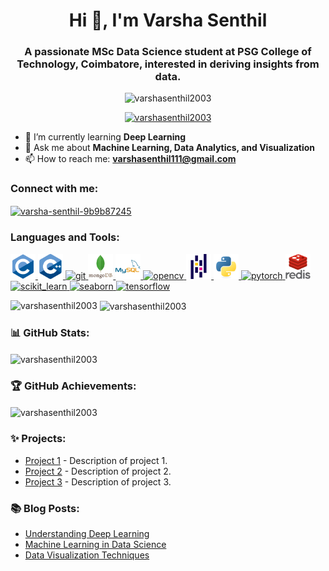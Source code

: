 <h1 align="center">Hi 👋, I'm Varsha Senthil</h1>
<h3 align="center">A passionate MSc Data Science student at PSG College of Technology, Coimbatore, interested in deriving insights from data.</h3>

<p align="center">
  <img src="https://komarev.com/ghpvc/?username=varshasenthil2003&label=Profile%20views&color=0e75b6&style=flat" alt="varshasenthil2003" />
</p>

<p align="center">
  <a href="https://github.com/ryo-ma/github-profile-trophy">
    <img src="https://github-profile-trophy.vercel.app/?username=varshasenthil2003" alt="varshasenthil2003" />
  </a>
</p>

- 🌱 I’m currently learning **Deep Learning**
- 💬 Ask me about **Machine Learning, Data Analytics, and Visualization**
- 📫 How to reach me: **varshasenthil111@gmail.com**

<h3 align="left">Connect with me:</h3>
<p align="left">
  <a href="https://linkedin.com/in/varsha-senthil-9b9b87245" target="blank">
    <img align="center" src="https://raw.githubusercontent.com/rahuldkjain/github-profile-readme-generator/master/src/images/icons/Social/linked-in-alt.svg" alt="varsha-senthil-9b9b87245" height="30" width="40" />
  </a>
</p>

<h3 align="left">Languages and Tools:</h3>
<p align="left">
  <a href="https://www.cprogramming.com/" target="_blank" rel="noreferrer">
    <img src="https://raw.githubusercontent.com/devicons/devicon/master/icons/c/c-original.svg" alt="c" width="40" height="40" />
  </a> 
  <a href="https://www.w3schools.com/cpp/" target="_blank" rel="noreferrer">
    <img src="https://raw.githubusercontent.com/devicons/devicon/master/icons/cplusplus/cplusplus-original.svg" alt="cplusplus" width="40" height="40" />
  </a> 
  <a href="https://git-scm.com/" target="_blank" rel="noreferrer">
    <img src="https://www.vectorlogo.zone/logos/git-scm/git-scm-icon.svg" alt="git" width="40" height="40" />
  </a> 
  <a href="https://www.mongodb.com/" target="_blank" rel="noreferrer">
    <img src="https://raw.githubusercontent.com/devicons/devicon/master/icons/mongodb/mongodb-original-wordmark.svg" alt="mongodb" width="40" height="40" />
  </a> 
  <a href="https://www.mysql.com/" target="_blank" rel="noreferrer">
    <img src="https://raw.githubusercontent.com/devicons/devicon/master/icons/mysql/mysql-original-wordmark.svg" alt="mysql" width="40" height="40" />
  </a> 
  <a href="https://opencv.org/" target="_blank" rel="noreferrer">
    <img src="https://www.vectorlogo.zone/logos/opencv/opencv-icon.svg" alt="opencv" width="40" height="40" />
  </a> 
  <a href="https://pandas.pydata.org/" target="_blank" rel="noreferrer">
    <img src="https://raw.githubusercontent.com/devicons/devicon/2ae2a900d2f041da66e950e4d48052658d850630/icons/pandas/pandas-original.svg" alt="pandas" width="40" height="40" />
  </a> 
  <a href="https://www.python.org" target="_blank" rel="noreferrer">
    <img src="https://raw.githubusercontent.com/devicons/devicon/master/icons/python/python-original.svg" alt="python" width="40" height="40" />
  </a> 
  <a href="https://pytorch.org/" target="_blank" rel="noreferrer">
    <img src="https://www.vectorlogo.zone/logos/pytorch/pytorch-icon.svg" alt="pytorch" width="40" height="40" />
  </a> 
  <a href="https://redis.io" target="_blank" rel="noreferrer">
    <img src="https://raw.githubusercontent.com/devicons/devicon/master/icons/redis/redis-original-wordmark.svg" alt="redis" width="40" height="40" />
  </a> 
  <a href="https://scikit-learn.org/" target="_blank" rel="noreferrer">
    <img src="https://upload.wikimedia.org/wikipedia/commons/0/05/Scikit_learn_logo_small.svg" alt="scikit_learn" width="40" height="40" />
  </a> 
  <a href="https://seaborn.pydata.org/" target="_blank" rel="noreferrer">
    <img src="https://seaborn.pydata.org/_images/logo-mark-lightbg.svg" alt="seaborn" width="40" height="40" />
  </a> 
  <a href="https://www.tensorflow.org" target="_blank" rel="noreferrer">
    <img src="https://www.vectorlogo.zone/logos/tensorflow/tensorflow-icon.svg" alt="tensorflow" width="40" height="40" />
  </a> 
</p>

<p><img align="left" src="https://github-readme-stats.vercel.app/api/top-langs?username=varshasenthil2003&show_icons=true&locale=en&layout=compact" alt="varshasenthil2003" /></p>

<p>&nbsp;<img align="center" src="https://github-readme-stats.vercel.app/api?username=varshasenthil2003&show_icons=true&locale=en" alt="varshasenthil2003" /></p>

<h3 align="left">📊 GitHub Stats:</h3>
<p align="left">
  <img align="center" src="https://github-readme-streak-stats.herokuapp.com/?user=varshasenthil2003&theme=default" alt="varshasenthil2003" />
</p>

<h3 align="left">🏆 GitHub Achievements:</h3>
<p align="left">
  <img align="center" src="https://github-profile-trophy.vercel.app/?username=varshasenthil2003" alt="varshasenthil2003" />
</p>

<h3 align="left">✨ Projects:</h3>
<ul>
  <li><a href="https://github.com/varshasenthil2003/project1">Project 1</a> - Description of project 1.</li>
  <li><a href="https://github.com/varshasenthil2003/project2">Project 2</a> - Description of project 2.</li>
  <li><a href="https://github.com/varshasenthil2003/project3">Project 3</a> - Description of project 3.</li>
</ul>

<h3 align="left">📚 Blog Posts:</h3>
<ul>
  <li><a href="https://medium.com/@varshasenthil2003/post1">Understanding Deep Learning</a></li>
  <li><a href="https://medium.com/@varshasenthil2003/post2">Machine Learning in Data Science</a></li>
  <li><a href="https://medium.com/@varshasenthil2003/post3">Data Visualization Techniques</a></li>
</ul>
